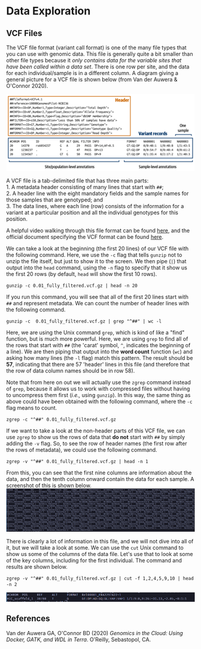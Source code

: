 # Data Exploration

## VCF Files
The VCF file format (variant call format) is one of the many file types that you can use with genomic data. This file is generally quite a bit smaller than other file types because it *only contains data for the variable sites that have been called within a data set*. There is one row per site, and the data for each individual/sample is in a different column. A diagram giving a general picture for a VCF file is shown below (from Van der Auwera & O'Connor 2020).

![](figures/vcf.png)

A VCF file is a tab-delimited file that has three main parts:    
	1. A metadata header consisting of many lines that start with `##`;    
	2. A header line with the eight mandatory fields and the sample names for those samples that are genotyped; and    
	3. The data lines, where each line (row) consists of the information for a variant at a particular position and all the individual genotypes for this position.

A helpful video walking through this file format can be found [here](https://youtu.be/EpD2ZHM7Q8Q?si=0oTs1M3Lrc99d29O), and the official document specifying the VCF format can be found [here](https://samtools.github.io/hts-specs/VCFv4.2.pdf).

We can take a look at the beginning (the first 20 lines) of our VCF file with the following command. Here, we use the `-c` flag that tells `gunzip` not to unzip the file itself, but just to show it to the screen. We then pipe (`|`) that output into the `head` command, using the `-n` flag to specify that it show us the first 20 rows (by default, `head` will show the first 10 rows).
```
gunzip -c 0.01_fully_filtered.vcf.gz | head -n 20
```

If you run this command, you will see that all of the first 20 lines start with `##` and represent metadata. We can count the number of header lines with the following command.
```
gunzip -c  0.01_fully_filtered.vcf.gz | grep "^##" | wc -l
```

Here, we are using the Unix command `grep`, which is kind of like a "find" function, but is much more powerful. Here, we are using `grep` to find all of the rows that start with `##` (the 'carat' symbol, `^`, indicates the beginning of a line). We are then piping that output into the **word count** function (`wc`) and asking how many lines (the `-l` flag) match this pattern. The result should be **57**, indicating that there are 57 'header' lines in this file (and therefore that the row of data column names should be in row 58).

Note that from here on out we will actually use the `zgrep` command instead of `grep`, because it allows us to work with compressed files without having to uncompress them first (*i.e.,* using `gunzip`). In this way, the same thing as above could have been obtained with the following command, where the `-c` flag means to count.
```
zgrep -c "^##" 0.01_fully_filtered.vcf.gz
```

If we want to take a look at the non-header parts of this VCF file, we can use `zgrep` to show us the rows of data that **do not** start with `##` by simply adding the `-v` flag. So, to see the row of header names (the first row after the rows of metadata), we could use the following command.
```
zgrep -v "^##" 0.01_fully_filtered.vcf.gz | head -n 1
```

From this, you can see that the first nine columns are information about the data, and then the tenth column onward contain the data for each sample. A screenshot of this is shown below.
![](figures/columns.png)


There is clearly a lot of information in this file, and we will not dive into all of it, but we will take a look at some. We can use the `cut` Unix command to show us some of the columns of the data file. Let's use that to look at some of the key columns, including for the first individual. The command and results are shown below.
```
zgrep -v "^##" 0.01_fully_filtered.vcf.gz | cut -f 1,2,4,5,9,10 | head -n 2
```
![](figures/sample1.png)

## References
Van der Auwera GA, O'Connor BD (2020) *Genomics in the Cloud: Using Docker, GATK, and WDL in Terra*. O'Reilly, Sebastopol, CA.


